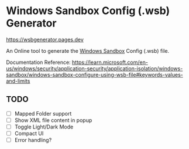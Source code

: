 # Windows Sandbox Config (.wsb) Generator

https://wsbgenerator.pages.dev

An Online tool to generate the [Windows Sandbox](https://learn.microsoft.com/en-us/windows/security/application-security/application-isolation/windows-sandbox/windows-sandbox-overview) Config (.wsb) file.

Documentation Reference: https://learn.microsoft.com/en-us/windows/security/application-security/application-isolation/windows-sandbox/windows-sandbox-configure-using-wsb-file#keywords-values-and-limits

## TODO

- [ ] Mapped Folder support
- [ ] Show XML file content in popup
- [ ] Toggle Light/Dark Mode
- [ ] Compact UI
- [ ] Error handling?
